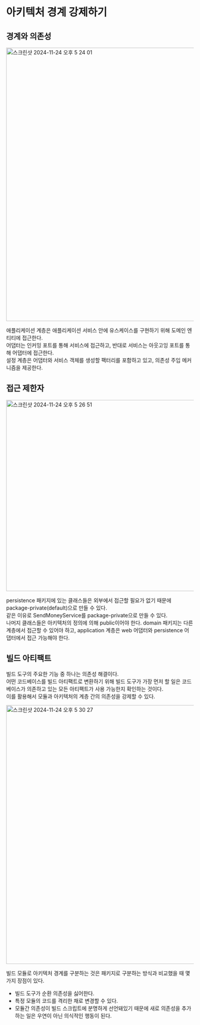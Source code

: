 # 아키텍처 경계 강제하기

## 경계와 의존성

<img width="732" alt="스크린샷 2024-11-24 오후 5 24 01" src="https://github.com/user-attachments/assets/458d7e8e-b8c6-4707-b05d-8525ae4ad682">

애플리케이션 계층은 애플리케이션 서비스 안에 유스케이스를 구현하기 위해 도메인 엔티티에 접근한다. <br>
어댑터는 인커밍 포트를 통해 서비스에 접근하고, 반대로 서비스는 아웃고잉 포트를 통해 어댑터에 접근한다. <br>
설정 계층은 어댑터와 서비스 객체를 생성할 팩터리를 포함하고 있고, 의존성 주입 메커니즘을 제공한다.

## 접근 제한자

<img width="512" alt="스크린샷 2024-11-24 오후 5 26 51" src="https://github.com/user-attachments/assets/ce11e8a7-0a31-4e33-ba96-0ee7612fe693">

persistence 패키지에 있는 클래스들은 외부에서 접근할 필요가 없기 때문에 package-private(default)으로 만들 수 있다. <br>
같은 이유로 SendMoneyService를 package-private으로 만들 수 있다. <br>
나머지 클래스들은 아키텍처의 정의에 의해 public이어야 한다. domain 패키지는 다른 계층에서 접근할 수 있어야 하고, application 계층은 web 어댑터와 persistence 어댑터에서 접근 가능해야 한다.

## 빌드 아티팩트

빌드 도구의 주요한 기능 중 하나는 의존성 해결이다. <br>
어떤 코드베이스를 빌드 아티팩트로 변환하기 위해 빌드 도구가 가장 먼저 할 일은 코드베이스가 의존하고 있는 모든 아티팩트가 사용 가능한지 확인하는 것이다. <br>
이를 활용해서 모듈과 아키텍처의 계층 간의 의존성을 강제할 수 있다.

<img width="693" alt="스크린샷 2024-11-24 오후 5 30 27" src="https://github.com/user-attachments/assets/e845c04b-97f8-4ae1-b94c-42fd26bfe0c1">

빌드 모듈로 아키텍처 경계를 구분하는 것은 패키지로 구분하는 방식과 비교했을 때 몇 가지 장점이 있다.

- 빌드 도구가 순환 의존성을 싫어한다.
- 특정 모듈의 코드를 격리한 채로 변경할 수 있다.
- 모듈간 의존성이 빌드 스크립트에 분명하게 선언돼있기 때문에 새로 의존성을 추가하는 일은 우연이 아닌 의식적인 행동이 된다.





